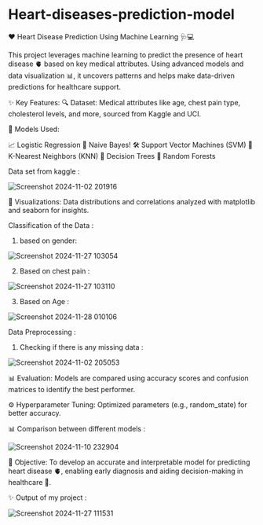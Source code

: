 # Heart-diseases-prediction-model


❤️ Heart Disease Prediction Using Machine Learning 🩺💻


This project leverages machine learning to predict the presence of heart disease 🫀 based on key medical attributes. Using advanced models and data visualization 📊, it uncovers patterns and helps make data-driven predictions for healthcare support.



✨ Key Features:
🔍 Dataset: Medical attributes like age, chest pain type, cholesterol levels, and more, sourced from Kaggle and UCI.



🧠 Models Used:

📈 Logistic Regression
🤖 Naive Bayes!
🛠️ Support Vector Machines (SVM)
👣 K-Nearest Neighbors (KNN)
🌳 Decision Trees
🌲 Random Forests


Data set from kaggle : 


![Screenshot 2024-11-02 201916](https://github.com/user-attachments/assets/8e6a7503-046f-4987-bf5c-bdd800797abc)


🎨 Visualizations: Data distributions and correlations analyzed with matplotlib and seaborn for insights.


Classification of the Data :

1) based on gender:

![Screenshot 2024-11-27 103054](https://github.com/user-attachments/assets/1de1fca7-d05e-48f5-bf35-b5b8e6bdc5a0)



2) Based on chest pain :

   
![Screenshot 2024-11-27 103110](https://github.com/user-attachments/assets/2f0f6100-a2b7-4960-abc8-c3ff943d9b48)


3) Based on Age :



![Screenshot 2024-11-28 010106](https://github.com/user-attachments/assets/5d128b9f-112b-492f-8c8a-3cb6a25211c6)


Data Preprocessing :

1) Checking if there is any missing data :


![Screenshot 2024-11-02 205053](https://github.com/user-attachments/assets/15ec0156-2409-4dd7-a17f-3a2168e20b8a)




📊 Evaluation: Models are compared using accuracy scores and confusion matrices to identify the best performer.

⚙️ Hyperparameter Tuning: Optimized parameters (e.g., random_state) for better accuracy.

📊 Comparison between different models :


![Screenshot 2024-11-10 232904](https://github.com/user-attachments/assets/2e61ccef-f37b-4239-a4b1-e5aa054e41a1)


🎯 Objective:
To develop an accurate and interpretable model for predicting heart disease 🫀, enabling early diagnosis and aiding decision-making in healthcare 🏥.


✨ Output of my project :


![Screenshot 2024-11-27 111531](https://github.com/user-attachments/assets/2e75e333-a846-4c08-ae30-c543a0312574)






